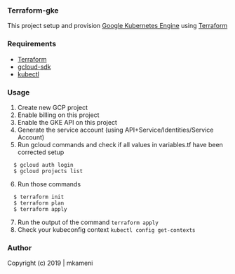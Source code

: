### Terraform-gke

This project setup and provision [Google Kubernetes Engine](https://cloud.google.com/) using [Terraform](https://www.terraform.io/)

### Requirements
- [Terraform](https://www.terraform.io/)
- [gcloud-sdk](https://cloud.google.com/sdk/docs/)
- [kubectl](https://kubernetes.io/docs/tasks/tools/install-kubectl/)

### Usage
1. Create new GCP project
2. Enable billing on this project
3. Enable the GKE API on this project
4. Generate the service account (using API+Service/Identities/Service Account)
5. Run gcloud commands and check if all values in variables.tf have been corrected setup
```shell
  $ gcloud auth login
  $ gcloud projects list
```
6. Run those commands
```shell
  $ terraform init
  $ terraform plan
  $ terraform apply
```
7. Run the output of the command `terraform apply`
8. Check your kubeconfig context `kubectl config get-contexts`

### Author
Copyright (c) 2019 | mkameni
